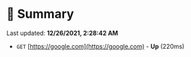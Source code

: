 # 📖 Summary
Last updated: **12/26/2021, 2:28:42 AM**

- `GET` [https://google.com](https://google.com) - **Up** (220ms)

